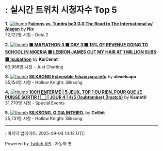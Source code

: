 # : 실시간 트위치 시청자수 Top 5

**1.** [![thumb](https://static-cdn.jtvnw.net/previews-ttv/live_user_nix-320x180.jpg)](https://twitch.tv/Nix)
**[Falcons vs. Tundra bo3 0:0 The Road to The International w/ Alagon](https://twitch.tv/Nix)** by **Nix**<br>72,122명 시청  - Dota 2

**2.** [![thumb](https://static-cdn.jtvnw.net/previews-ttv/live_user_kaicenat-320x180.jpg)](https://twitch.tv/KaiCenat)
**[🟦 MAFIATHON 3 🟦 DAY 3 🟦 15% OF REVENUE GOING TO SCHOOL IN NIGERIA 🟦 LEBRON JAMES CUT MY HAIR AT 1 MILLION SUBS 🟦 !subathon](https://twitch.tv/KaiCenat)** by **KaiCenat**<br>63,988명 시청  - Just Chatting

**3.** [![thumb](https://static-cdn.jtvnw.net/previews-ttv/live_user_alexelcapo-320x180.jpg)](https://twitch.tv/alexelcapo)
**[SILKSONG Extensible !shaw para info](https://twitch.tv/alexelcapo)** by **alexelcapo**<br>35,154명 시청  - Hollow Knight: Silksong

**4.** [![thumb](https://static-cdn.jtvnw.net/previews-ttv/live_user_kamet0-320x180.jpg)](https://twitch.tv/Kamet0)
**[100H ENFERMÉ | 5 JEUX, TOP 1 OU RIEN, POUR QUE JE PUISSE SORTIR ! ⬜️ | JOUR 4 | 4/5 (!subtember) (!match)](https://twitch.tv/Kamet0)** by **Kamet0**<br>31,770명 시청  - Special Events

**5.** [![thumb](https://static-cdn.jtvnw.net/previews-ttv/live_user_cellbit-320x180.jpg)](https://twitch.tv/Cellbit)
**[SILKSONG. O DIA INTEIRO.](https://twitch.tv/Cellbit)** by **Cellbit**<br>25,731명 시청  - Hollow Knight: Silksong


---
: 마지막 업데이트: 2025-09-04 14:12 UTC

Powered by [Twitch API](https://dev.twitch.tv/docs/api/reference) · 자동화 봇